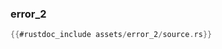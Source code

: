 ### error_2

```rust
{{#rustdoc_include assets/error_2/source.rs}}
```
<div class="flex-container vis_block" style="position:relative; margin-left:-75px; margin-right:-75px; display: none;">
	<object type="image/svg+xml" class="error_2 code_panel" data="assets/error_2/vis_code.svg"></object>
	<object type="image/svg+xml" class="error_2 tl_panel" data="assets/error_2/vis_timeline.svg" style="width: auto;" onmouseenter="helpers('error_2')"></object>
</div>